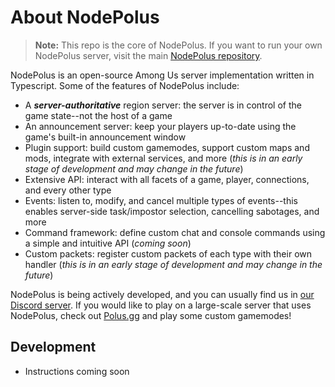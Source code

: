 # About NodePolus

> **Note:** This repo is the core of NodePolus. If you want to run your own NodePolus server, visit the main [NodePolus repository](https://github.com/NodePolus/nodepolus).

NodePolus is an open-source Among Us server implementation written in Typescript. Some of the features of NodePolus include:

- A **_server-authoritative_** region server: the server is in control of the game state--not the host of a game
- An announcement server: keep your players up-to-date using the game's built-in announcement window
- Plugin support: build custom gamemodes, support custom maps and mods, integrate with external services, and more (_this is in an early stage of development and may change in the future_)
- Extensive API: interact with all facets of a game, player, connections, and every other type
- Events: listen to, modify, and cancel multiple types of events--this enables server-side task/impostor selection, cancelling sabotages, and more
- Command framework: define custom chat and console commands using a simple and intuitive API (_coming soon_)
- Custom packets: register custom packets of each type with their own handler (_this is in an early stage of development and may change in the future_)

NodePolus is being actively developed, and you can usually find us in [our Discord server][Discord]. If you would like to play on a large-scale server that uses NodePolus, check out [Polus.gg](https://polus.gg) and play some custom gamemodes!

## Development

- Instructions coming soon

[Discord]: https://discord.gg/Jpg4sWqeYH
